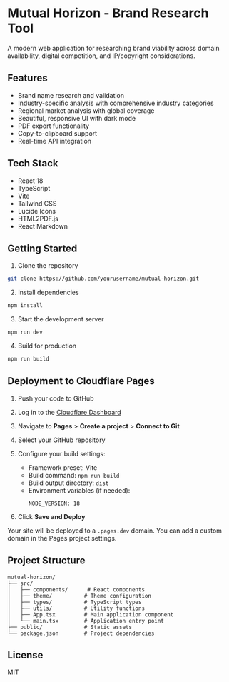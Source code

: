 # Mutual Horizon - Brand Research Tool

A modern web application for researching brand viability across domain availability, digital competition, and IP/copyright considerations.

## Features

- Brand name research and validation
- Industry-specific analysis with comprehensive industry categories
- Regional market analysis with global coverage
- Beautiful, responsive UI with dark mode
- PDF export functionality
- Copy-to-clipboard support
- Real-time API integration

## Tech Stack

- React 18
- TypeScript
- Vite
- Tailwind CSS
- Lucide Icons
- HTML2PDF.js
- React Markdown

## Getting Started

1. Clone the repository
```bash
git clone https://github.com/yourusername/mutual-horizon.git
```

2. Install dependencies
```bash
npm install
```

3. Start the development server
```bash
npm run dev
```

4. Build for production
```bash
npm run build
```

## Deployment to Cloudflare Pages

1. Push your code to GitHub

2. Log in to the [Cloudflare Dashboard](https://dash.cloudflare.com)

3. Navigate to **Pages** > **Create a project** > **Connect to Git**

4. Select your GitHub repository

5. Configure your build settings:
   - Framework preset: Vite
   - Build command: `npm run build`
   - Build output directory: `dist`
   - Environment variables (if needed):
     ```
     NODE_VERSION: 18
     ```

6. Click **Save and Deploy**

Your site will be deployed to a `.pages.dev` domain. You can add a custom domain in the Pages project settings.

## Project Structure

```
mutual-horizon/
├── src/
│   ├── components/      # React components
│   ├── theme/          # Theme configuration
│   ├── types/          # TypeScript types
│   ├── utils/          # Utility functions
│   ├── App.tsx         # Main application component
│   └── main.tsx        # Application entry point
├── public/             # Static assets
└── package.json        # Project dependencies
```

## License

MIT